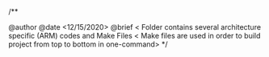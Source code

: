 /**

@author
@date <12/15/2020>
@brief
< Folder contains several architecture specific (ARM) codes and Make Files
< Make files are used in order to build project from top to bottom in one-command>
*/
